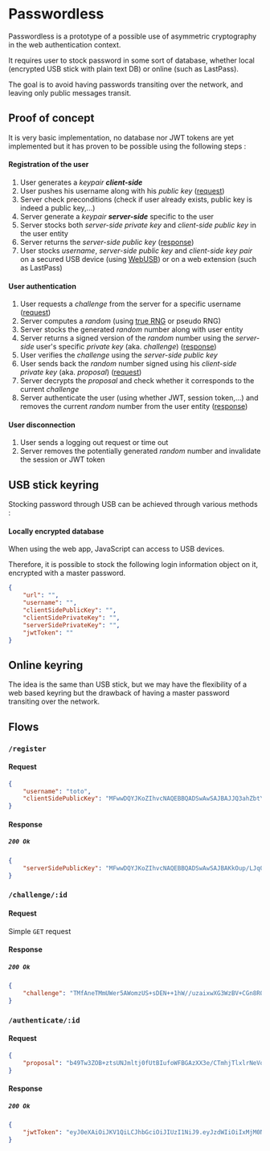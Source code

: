 # Passwordless

Passwordless is a prototype of a possible use of asymmetric cryptography in the web authentication context.

It requires user to stock password in some sort of database, whether local (encrypted USB stick with plain text DB) or online (such as LastPass).

The goal is to avoid having passwords transiting over the network, and leaving only public messages transit.

## Proof of concept

It is very basic implementation, no database nor JWT tokens are yet implemented but it has proven to be possible using the following steps :

#### Registration of the user

1. User generates a *keypair **client-side***
2. User pushes his username along with his *public key* ([request](#register-request))
3. Server check preconditions (check if user already exists, public key is indeed a public key,...)
4. Server generate a *keypair **server-side*** specific to the user
5. Server stocks both *server-side private key* and *client-side public key* in the user entity
6. Server returns the *server-side public key* ([response](#register-response))
7. User stocks *username*, *server-side public key* and *client-side key pair* on a secured USB device (using [WebUSB](https://wicg.github.io/webusb/)) or on a web extension (such as LastPass)

#### User authentication

1. User requests a *challenge* from the server for a specific username ([request](#challenge-request))
2. Server computes a *random* (using [true RNG](https://random.org) or pseudo RNG)
3. Server stocks the generated *random* number along with user entity
4. Server returns a signed version of the *random* number using the *server-side* user's specific *private key* (aka. *challenge*)  ([response](#challenge-response))
5. User verifies the *challenge* using the *server-side public key*
6. User sends back the *random* number signed using his *client-side private key* (aka. *proposal*) ([request](#authenticate-request))
7. Server decrypts the *proposal* and check whether it corresponds to the current *challenge*
8. Server authenticate the user (using whether JWT, session token,...) and removes the current *random* number from the user entity ([response](#authenticate-response))

#### User disconnection

1. User sends a logging out request or time out
2. Server removes the potentially generated *random* number and invalidate the session or JWT token

## USB stick keyring

Stocking password through USB can be achieved through various methods :

#### Locally encrypted database

When using the web app, JavaScript can access to USB devices.

Therefore, it is possible to stock the following login information object on it, encrypted with a master password.

```json
{
    "url": "",
    "username": "",
    "clientSidePublicKey": "",
    "clientSidePrivateKey": "",
    "serverSidePrivateKey": "",
    "jwtToken": ""
}
```

## Online keyring

The idea is the same than USB stick, but we may have the flexibility of a web based keyring but the drawback of having a master password transiting over the network.

## Flows

### <a name="register"></a> `/register`

#### <a name="register-request"></a> Request

```json
{
    "username": "toto",
    "clientSidePublicKey": "MFwwDQYJKoZIhvcNAQEBBQADSwAwSAJBAJJQ3ahZbtYrtbhzSFc2vDB8z8egbMFppN1V2QtAjTjpcmXoPpH+3c48GSFpHtummTxXacJ8KIuDx7H19DMaEYMCAwEAAQ=="
}

```

#### <a name="register-response"></a> Response

##### `200 Ok`

```json
{
    "serverSidePublicKey": "MFwwDQYJKoZIhvcNAQEBBQADSwAwSAJBAKkOup/LJq0PhhNUYhlZ5dqVa7+OUzTFAbhbehwK+xFhICtv8kfuyHsbUBa69WnoPFGGkeM9j3Q3QUcQn9AriAECAwEAAQ=="
}

```

### <a name="challenge"></a> `/challenge/:id`

#### <a name="challenge-request"></a> Request

Simple `GET` request

#### <a name="challenge-response"></a> Response

##### `200 Ok`

```json
{
    "challenge": "TMfAneTMmUWer5AWomzUS+sDEN++1hW//uzaixwXG3WzBV+CGn8RQjPhjDqWi9O0pVfOygN/s9UFJTZUQxdEiw=="
}

```

### <a name="authenticate"></a> `/authenticate/:id`

#### <a name="authenticate-request"></a> Request

```json
{
    "proposal": "b49Tw3ZOB+ztsUNJmltj0fUtBIufoWFBGAzXX3e/CTmhjTlxlrNeVogqVlDaLY1VuxfwJAdHYOTEtJs3MOps3A=="
}

```

#### <a name="authenticate-response"></a> Response

##### `200 Ok`

```json
{
    "jwtToken": "eyJ0eXAiOiJKV1QiLCJhbGciOiJIUzI1NiJ9.eyJzdWIiOiIxMjM0NTY3ODkwIiwibmFtZSI6InRvdG8iLCJqdGkiOiIyYzVlZjk1NC01YTMxLTQ5MjgtYTY0ZS1hNjk4ZDZkZTcxYTgiLCJpYXQiOjE1NDc4MDU4NjEsImV4cCI6MTU0NzgwOTUyNn0.UPH5PeGrwnuW3UO41iaESQgQ2Bd9D4xPePuSTEhpYsY"
}

```
